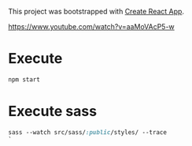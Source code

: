 This project was bootstrapped with [Create React App](https://github.com/facebookincubator/create-react-app).

https://www.youtube.com/watch?v=aaMoVAcP5-w

# Execute 
```js
npm start
```

# Execute sass
```sass
sass --watch src/sass/:public/styles/ --trace
`
